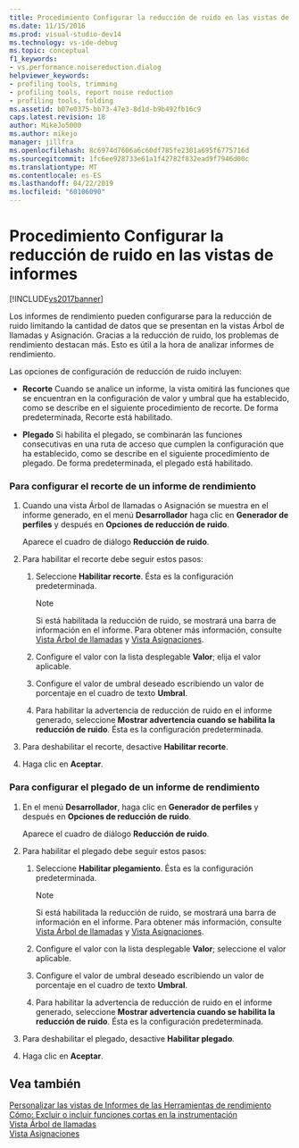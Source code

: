 ```yaml
---
title: Procedimiento Configurar la reducción de ruido en las vistas de informes | Microsoft Docs
ms.date: 11/15/2016
ms.prod: visual-studio-dev14
ms.technology: vs-ide-debug
ms.topic: conceptual
f1_keywords:
- vs.performance.noisereduction.dialog
helpviewer_keywords:
- profiling tools, trimming
- profiling tools, report noise reduction
- profiling tools, folding
ms.assetid: b07e0375-bb73-47e3-8d1d-b9b492fb16c9
caps.latest.revision: 18
author: MikeJo5000
ms.author: mikejo
manager: jillfra
ms.openlocfilehash: 8c6974d7606a6c60df785fe2301a695f6775716d
ms.sourcegitcommit: 1fc6ee928733e61a1f42782f832ead9f7946d00c
ms.translationtype: MT
ms.contentlocale: es-ES
ms.lasthandoff: 04/22/2019
ms.locfileid: "60106090"
---
```

# <a name="how-to-configure-noise-reduction-in-report-views"></a>Procedimiento Configurar la reducción de ruido en las vistas de informes
[!INCLUDE[vs2017banner](../includes/vs2017banner.md)]

Los informes de rendimiento pueden configurarse para la reducción de ruido limitando la cantidad de datos que se presentan en la vistas Árbol de llamadas y Asignación. Gracias a la reducción de ruido, los problemas de rendimiento destacan más. Esto es útil a la hora de analizar informes de rendimiento.  
  
 Las opciones de configuración de reducción de ruido incluyen:  
  
- **Recorte** Cuando se analice un informe, la vista omitirá las funciones que se encuentran en la configuración de valor y umbral que ha establecido, como se describe en el siguiente procedimiento de recorte. De forma predeterminada, Recorte está habilitado.  
  
- **Plegado** Si habilita el plegado, se combinarán las funciones consecutivas en una ruta de acceso que cumplen la configuración que ha establecido, como se describe en el siguiente procedimiento de plegado. De forma predeterminada, el plegado está habilitado.  
  
### <a name="to-configure-trimming-for-a-performance-report"></a>Para configurar el recorte de un informe de rendimiento  
  
1. Cuando una vista Árbol de llamadas o Asignación se muestra en el informe generado, en el menú **Desarrollador** haga clic en **Generador de perfiles** y después en **Opciones de reducción de ruido**.  
  
     Aparece el cuadro de diálogo **Reducción de ruido**.  
  
2. Para habilitar el recorte debe seguir estos pasos:  
  
    1. Seleccione **Habilitar recorte**. Ésta es la configuración predeterminada.  
  
        > [!NOTE]
        >  Si está habilitada la reducción de ruido, se mostrará una barra de información en el informe. Para obtener más información, consulte [Vista Árbol de llamadas](../profiling/call-tree-view.md) y [Vista Asignaciones](../profiling/dotnet-memory-allocations-view.md).  
  
    2. Configure el valor con la lista desplegable **Valor**; elija el valor aplicable.  
  
    3. Configure el valor de umbral deseado escribiendo un valor de porcentaje en el cuadro de texto **Umbral**.  
  
    4. Para habilitar la advertencia de reducción de ruido en el informe generado, seleccione **Mostrar advertencia cuando se habilita la reducción de ruido**. Ésta es la configuración predeterminada.  
  
3. Para deshabilitar el recorte, desactive **Habilitar recorte**.  
  
4. Haga clic en **Aceptar**.  
  
### <a name="to-configure-folding-for-a-performance-report"></a>Para configurar el plegado de un informe de rendimiento  
  
1. En el menú **Desarrollador**, haga clic en **Generador de perfiles** y después en **Opciones de reducción de ruido**.  
  
     Aparece el cuadro de diálogo **Reducción de ruido**.  
  
2. Para habilitar el plegado debe seguir estos pasos:  
  
    1. Seleccione **Habilitar plegamiento**. Ésta es la configuración predeterminada.  
  
        > [!NOTE]
        >  Si está habilitada la reducción de ruido, se mostrará una barra de información en el informe. Para obtener más información, consulte [Vista Árbol de llamadas](../profiling/call-tree-view.md) y [Vista Asignaciones](../profiling/dotnet-memory-allocations-view.md).  
  
    2. Configure el valor con la lista desplegable **Valor**; seleccione el valor aplicable.  
  
    3. Configure el valor de umbral deseado escribiendo un valor de porcentaje en el cuadro de texto **Umbral**.  
  
    4. Para habilitar la advertencia de reducción de ruido en el informe generado, seleccione **Mostrar advertencia cuando se habilita la reducción de ruido**. Ésta es la configuración predeterminada.  
  
3. Para deshabilitar el plegado, desactive **Habilitar plegado**.  
  
4. Haga clic en **Aceptar**.  
  
## <a name="see-also"></a>Vea también  
 [Personalizar las vistas de Informes de las Herramientas de rendimiento](../profiling/customizing-performance-tools-report-views.md)   
 [Cómo: Excluir o incluir funciones cortas en la instrumentación](../profiling/how-to-exclude-or-include-short-functions-from-instrumentation.md)   
 [Vista Árbol de llamadas](../profiling/call-tree-view.md)   
 [Vista Asignaciones](../profiling/dotnet-memory-allocations-view.md)
